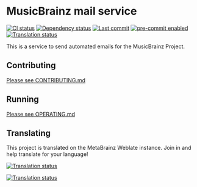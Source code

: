 # MusicBrainz mail service

[![CI status](https://github.com/metabrainz/mb-mail-service/actions/workflows/ci.yml/badge.svg?branch=main)](https://github.com/metabrainz/mb-mail-service/actions/workflows/ci.yml?query=branch%3Amain) [![Dependency status](https://deps.rs/repo/github/metabrainz/mb-mail-service/status.svg)](https://deps.rs/repo/github/metabrainz/mb-mail-service) [![Last commit](https://img.shields.io/github/last-commit/metabrainz/mb-mail-service.svg?logo=github&logoColor=white)](https://github.com/metabrainz/mb-mail-service/commits/main/) [![pre-commit enabled](https://img.shields.io/badge/pre--commit-enabled-brightgreen?logo=pre-commit)](https://github.com/pre-commit/pre-commit) [![Translation status](https://translations.metabrainz.org/widget/email/email-templates/svg-badge.svg)](https://translations.metabrainz.org/engage/email/)

This is a service to send automated emails for the MusicBrainz Project.

## Contributing

[Please see CONTRIBUTING.md](./docs/CONTRIBUTING.md)

## Running

[Please see OPERATING.md](./docs/OPERATING.md)

## Translating

This project is translated on the MetaBrainz Weblate instance. Join in and help translate for your language!

<a href="https://translations.metabrainz.org/engage/email/">
  <picture>
    <source media="(prefers-color-scheme: dark)" srcset="https://translations.metabrainz.org/widget/email/email-templates/287x66-black.png" alt="Translation status" />
    <img src="https://translations.metabrainz.org/widget/email/email-templates/287x66-white.png" alt="Translation status" />
  </picture>
</a>

[![Translation status](https://translations.metabrainz.org/widget/email/email-templates/multi-auto.svg)](https://translations.metabrainz.org/engage/email/)
